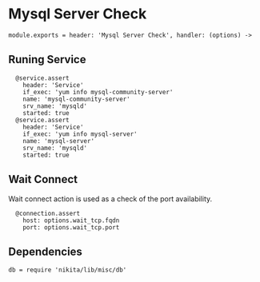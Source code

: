 
# Mysql Server Check

    module.exports = header: 'Mysql Server Check', handler: (options) ->

## Runing Service

      @service.assert
        header: 'Service'
        if_exec: 'yum info mysql-community-server'
        name: 'mysql-community-server'
        srv_name: 'mysqld'
        started: true
      @service.assert
        header: 'Service'
        if_exec: 'yum info mysql-server'
        name: 'mysql-server'
        srv_name: 'mysqld'
        started: true

## Wait Connect

Wait connect action is used as a check of the port availability.

      @connection.assert
        host: options.wait_tcp.fqdn
        port: options.wait_tcp.port

## Dependencies

    db = require 'nikita/lib/misc/db'
